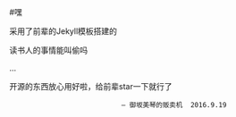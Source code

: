 ﻿#嘿

采用了前辈的Jekyll模板搭建的

读书人的事情能叫偷吗


...

开源的东西放心用好啦，给前辈star一下就行了

							      

							    — 御坂美琴的贩卖机  2016.9.19